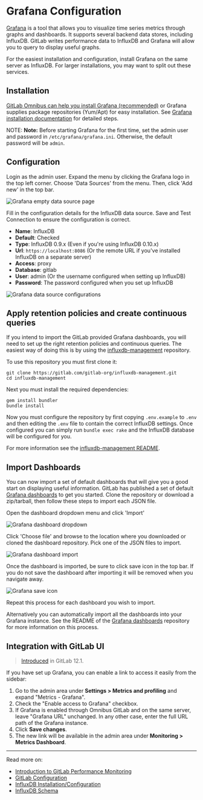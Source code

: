 # Grafana Configuration

[Grafana](https://grafana.org/) is a tool that allows you to visualize time
series metrics through graphs and dashboards. It supports several backend
data stores, including InfluxDB. GitLab writes performance data to InfluxDB
and Grafana will allow you to query to display useful graphs.

For the easiest installation and configuration, install Grafana on the same
server as InfluxDB. For larger installations, you may want to split out these
services.

## Installation

[GitLab Omnibus can help you install Grafana (recommended)](https://docs.gitlab.com/omnibus/settings/grafana.html)
or Grafana supplies package repositories (Yum/Apt) for easy installation.
See [Grafana installation documentation](https://grafana.com/docs/installation/)
for detailed steps.

NOTE: **Note:**
Before starting Grafana for the first time, set the admin user
and password in `/etc/grafana/grafana.ini`. Otherwise, the default password
will be `admin`.

## Configuration

Login as the admin user. Expand the menu by clicking the Grafana logo in the
top left corner. Choose 'Data Sources' from the menu. Then, click 'Add new'
in the top bar.

![Grafana empty data source page](img/grafana_data_source_empty.png)

Fill in the configuration details for the InfluxDB data source. Save and
Test Connection to ensure the configuration is correct.

- **Name**: InfluxDB
- **Default**: Checked
- **Type**: InfluxDB 0.9.x (Even if you're using InfluxDB 0.10.x)
- **Url**: `https://localhost:8086` (Or the remote URL if you've installed InfluxDB
  on a separate server)
- **Access**: proxy
- **Database**: gitlab
- **User**: admin (Or the username configured when setting up InfluxDB)
- **Password**: The password configured when you set up InfluxDB

![Grafana data source configurations](img/grafana_data_source_configuration.png)

## Apply retention policies and create continuous queries

If you intend to import the GitLab provided Grafana dashboards, you will need to
set up the right retention policies and continuous queries. The easiest way of
doing this is by using the [influxdb-management](https://gitlab.com/gitlab-org/influxdb-management)
repository.

To use this repository you must first clone it:

```
git clone https://gitlab.com/gitlab-org/influxdb-management.git
cd influxdb-management
```

Next you must install the required dependencies:

```
gem install bundler
bundle install
```

Now you must configure the repository by first copying `.env.example` to `.env`
and then editing the `.env` file to contain the correct InfluxDB settings. Once
configured you can simply run `bundle exec rake` and the InfluxDB database will
be configured for you.

For more information see the [influxdb-management README](https://gitlab.com/gitlab-org/influxdb-management/blob/master/README.md).

## Import Dashboards

You can now import a set of default dashboards that will give you a good
start on displaying useful information. GitLab has published a set of default
[Grafana dashboards][grafana-dashboards] to get you started. Clone the
repository or download a zip/tarball, then follow these steps to import each
JSON file.

Open the dashboard dropdown menu and click 'Import'

![Grafana dashboard dropdown](img/grafana_dashboard_dropdown.png)

Click 'Choose file' and browse to the location where you downloaded or cloned
the dashboard repository. Pick one of the JSON files to import.

![Grafana dashboard import](img/grafana_dashboard_import.png)

Once the dashboard is imported, be sure to click save icon in the top bar. If
you do not save the dashboard after importing it will be removed when you
navigate away.

![Grafana save icon](img/grafana_save_icon.png)

Repeat this process for each dashboard you wish to import.

Alternatively you can automatically import all the dashboards into your Grafana
instance. See the README of the [Grafana dashboards][grafana-dashboards]
repository for more information on this process.

[grafana-dashboards]: https://gitlab.com/gitlab-org/grafana-dashboards

## Integration with GitLab UI

> [Introduced](https://gitlab.com/gitlab-org/gitlab-ce/issues/61005) in GitLab 12.1.

If you have set up Grafana, you can enable a link to access it easily from the sidebar:

1. Go to the admin area under **Settings > Metrics and profiling**
   and expand "Metrics - Grafana".
1. Check the "Enable access to Grafana" checkbox.
1. If Grafana is enabled through Omnibus GitLab and on the same server,
   leave "Grafana URL" unchanged. In any other case, enter the full URL
   path of the Grafana instance.
1. Click **Save changes**.
1. The new link will be available in the admin area under **Monitoring > Metrics Dashboard**.

---

Read more on:

- [Introduction to GitLab Performance Monitoring](introduction.md)
- [GitLab Configuration](gitlab_configuration.md)
- [InfluxDB Installation/Configuration](influxdb_configuration.md)
- [InfluxDB Schema](influxdb_schema.md)
